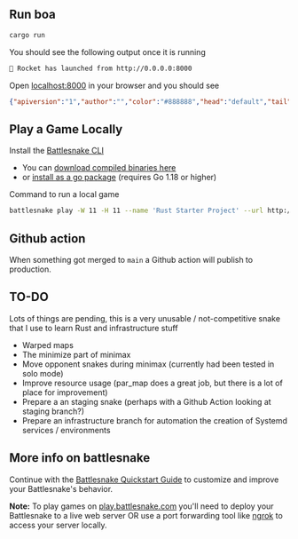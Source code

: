 ## Run boa

```sh
cargo run
```

You should see the following output once it is running

```sh
🚀 Rocket has launched from http://0.0.0.0:8000
```

Open [localhost:8000](http://localhost:8000) in your browser and you should see

```json
{"apiversion":"1","author":"","color":"#888888","head":"default","tail":"default"}
```

## Play a Game Locally

Install the [Battlesnake CLI](https://github.com/BattlesnakeOfficial/rules/tree/main/cli)
* You can [download compiled binaries here](https://github.com/BattlesnakeOfficial/rules/releases)
* or [install as a go package](https://github.com/BattlesnakeOfficial/rules/tree/main/cli#installation) (requires Go 1.18 or higher)

Command to run a local game

```sh
battlesnake play -W 11 -H 11 --name 'Rust Starter Project' --url http://localhost:8000 -g solo --browser
```

## Github action

When something got merged to `main` a Github action will publish to production.

## TO-DO

Lots of things are pending, this is a very unusable / not-competitive snake that I use to learn Rust and infrastructure stuff
 - Warped maps
 - The minimize part of minimax
 - Move opponent snakes during minimax (currently had been tested in solo mode)
 - Improve resource usage (par_map does a great job, but there is a lot of place for improvement)
 - Prepare a an staging snake (perhaps with a Github Action looking at staging branch?)
 - Prepare an infrastructure branch for automation the creation of Systemd services / environments 

## More info on battlesnake

Continue with the [Battlesnake Quickstart Guide](https://docs.battlesnake.com/quickstart) to customize and improve your Battlesnake's behavior.

**Note:** To play games on [play.battlesnake.com](https://play.battlesnake.com) you'll need to deploy your Battlesnake to a live web server OR use a port forwarding tool like [ngrok](https://ngrok.com/) to access your server locally.
